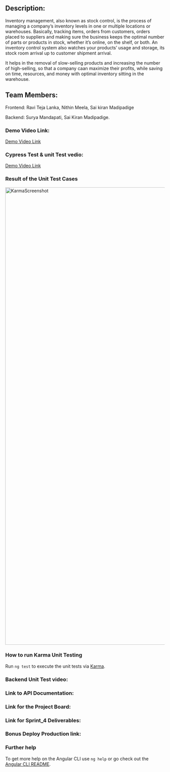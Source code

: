 ## Description:
Inventory management, also known as stock control, is the process of managing a company’s inventory levels in one or multiple locations or warehouses. Basically, tracking items, orders from customers, orders placed to suppliers and making sure the business keeps the optimal number of parts or products in stock, whether it’s online, on the shelf, or both. An inventory control system also watches your products’ usage and storage,  its stock room arrival up to customer shipment arrival.

It helps in the removal of slow-selling products and increasing the number of high-selling, so that a company caan maximize their profits, while saving on time, resources, and money with optimal inventory sitting in the warehouse.



## Team Members:
Frontend: Ravi Teja Lanka, Nithin Meela, Sai kiran Madipadige

Backend: Surya Mandapati, Sai Kiran Madipadige.


### Demo Video Link:
[Demo Video Link]()

### Cypress Test & unit Test vedio:
[Demo Video Link]()

### Result of the Unit Test Cases
<img width="1439" alt="KarmaScreenshot" src="https://user-images.githubusercontent.com/94930984/161365933-b1b74263-e2fa-4d1f-90b1-b26280e48666.png">

### How to run Karma Unit Testing

Run `ng test` to execute the unit tests via [Karma](https://karma-runner.github.io).

### Backend Unit Test video:


### Link to API Documentation:

### Link for the Project Board:

### Link for Sprint_4 Deliverables:

### Bonus Deploy Production link:

### Further help

To get more help on the Angular CLI use `ng help` or go check out the [Angular CLI README](https://github.com/angular/angular-cli/blob/master/README.md).

